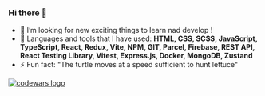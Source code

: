 ### Hi there 👋


- 🧭 I’m looking for new exciting things to learn nad develop !
- 💬 Languages and tools that I have used: **HTML, CSS, SCSS, JavaScript, TypeScript, React, Redux, Vite, NPM, GIT, Parcel, Firebase, REST API, React Testing Library, Vitest, Express.js, Docker, MongoDB, Zustand**
- ⚡ Fun fact: "The turtle moves at a speed sufficient to hunt lettuce"

<a href="https://www.codewars.com/users/Kabrax01"><img alt="codewars logo" src="https://www.codewars.com/users/Kabrax01/badges/large"></a>
